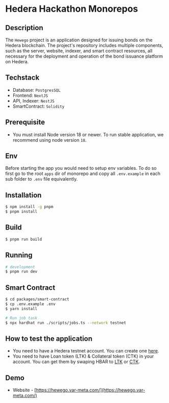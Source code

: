 # Hedera Hackathon Monorepos

## Description
The ```Hewego``` project is an application designed for issuing bonds on the Hedera blockchain. The project's repository includes multiple components, such as the server, website, indexer, and smart contract resources, all necessary for the deployment and operation of the bond issuance platform on Hedera.

## Techstack
- Database: ``PostgresSQL``
- Frontend: ``NextJS``
- API, Indexer: ``NestJS``
- SmartContract: ``Solidity``
## Prerequisite
- You must install Node version 18 or newer. To run stable application, we recommend using node version ``18``.

## Env
Before starting the app you would need to setup env variables. To do so first go to the root ``apps`` dir of monorepo and copy all ``.env.example`` in each sub folder to ``.env`` file equivalently.
## Installation
```bash
$ npm install -g pnpm
$ pnpm install
```

## Build
```bash
$ pnpm run build
```

## Running

```bash
# development
$ pnpm run dev
```
## Smart Contract
```bash
$ cd packages/smart-contract
$ cp .env.example .env
$ yarn install 

# Run job task
$ npx hardhat run ./scripts/jobs.ts --network testnet
```

##  How to test the application
- You need to have a Hedera testnet account. You can create one [here](https://portal.hedera.com/register).
- You need to have Loan token (LTK) & Collateral token (CTK) in your account. You can get them by swaping HBAR to [LTK](https://testnet.saucerswap.finance/swap/HBAR/0.0.4673011) or [CTK](https://testnet.saucerswap.finance/swap/HBAR/0.0.4673010).

## Demo
- Website - [https://hewego.var-meta.com/](https://hewego.var-meta.com/)
